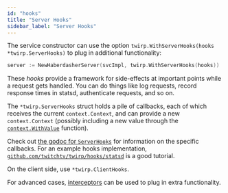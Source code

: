 ```yaml
---
id: "hooks"
title: "Server Hooks"
sidebar_label: "Server Hooks"
---
```


The service constructor can use the option `twirp.WithServerHooks(hooks *twirp.ServerHooks)`
to plug in additional functionality:

```go
server := NewHaberdasherServer(svcImpl, twirp.WithServerHooks(hooks))
```

These _hooks_ provide a framework for side-effects at important points while a
request gets handled. You can do things like log requests, record response times
in statsd, authenticate requests, and so on.

The `*twirp.ServerHooks` struct holds a pile of callbacks, each of
which receives the current `context.Context`, and can provide a new
`context.Context` (possibly including a new value through the
[`context.WithValue`](https://godoc.org/golang.org/x/net/context#WithValue)
function).

Check out
[the godoc for `ServerHooks`](http://godoc.org/github.com/twitchtv/twirp#ServerHooks)
for information on the specific callbacks. For an example hooks implementation,
[`github.com/twitchtv/twirp/hooks/statsd`](https://github.com/twitchtv/twirp/blob/master/hooks/statsd/)
is a good tutorial.

On the client side, use `*twirp.ClientHooks`.

For advanced cases, [interceptors](interceptors.md) can be used to plug in extra functionality.
